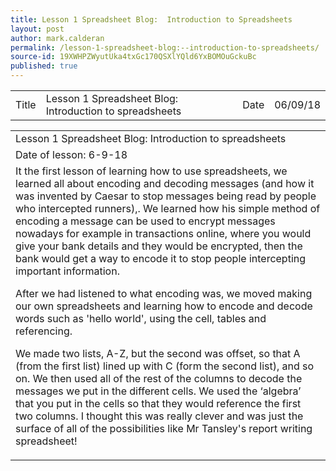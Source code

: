 ```yaml
---
title: Lesson 1 Spreadsheet Blog:  Introduction to Spreadsheets
layout: post
author: mark.calderan
permalink: /lesson-1-spreadsheet-blog:--introduction-to-spreadsheets/
source-id: 19XWHPZWyutUka4txGc170QSXlYQld6YxBOMOuGckuBc
published: true
---
```

<table>
  <tr>
    <td>Title</td>
    <td>Lesson 1 Spreadsheet Blog:  Introduction to spreadsheets</td>
    <td>Date</td>
    <td>06/09/18</td>
  </tr>
</table>


<table>
  <tr>
    <td>Lesson 1 Spreadsheet Blog:  Introduction to spreadsheets </td>
  </tr>
  <tr>
    <td>Date of lesson:   6-9-18</td>
  </tr>
  <tr>
    <td>It the first lesson of learning how to use spreadsheets, we learned all about encoding and decoding messages (and how it was invented by Caesar to stop messages being read by people who intercepted runners),. We learned how his simple method of encoding a message can be used to encrypt messages nowadays for example in transactions online, where you would give your bank details and they would be encrypted, then the bank would get a way to encode it to stop people intercepting important information. 

After we had listened to what encoding was, we moved making our own spreadsheets and learning how to encode and decode words such as 'hello world', using the cell, tables and referencing. 

We made two lists, A-Z, but the second was offset, so that A (from the first list) lined up with C (form the second list), and so on. We then used all of the rest of the columns to decode the messages we put in the different cells. We used the ‘algebra’ that you put in the cells so that they would reference the first two columns. I thought this was really clever and was just the surface of all of the possibilities like Mr Tansley's report writing spreadsheet! </td>
  </tr>
</table>



